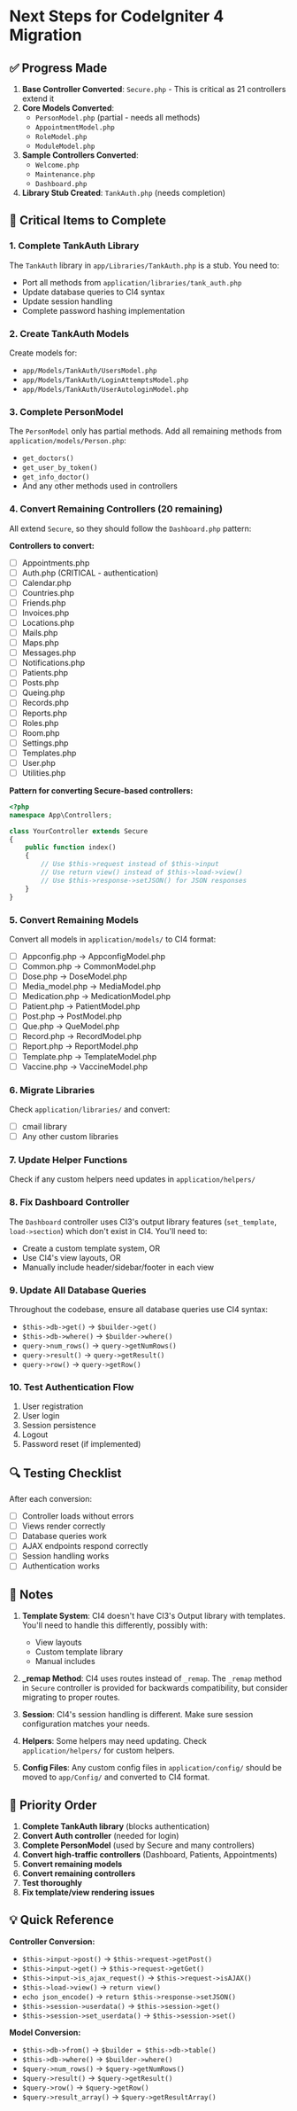 # Next Steps for CodeIgniter 4 Migration

## ✅ Progress Made

1. **Base Controller Converted**: `Secure.php` - This is critical as 21 controllers extend it
2. **Core Models Converted**:
   - `PersonModel.php` (partial - needs all methods)
   - `AppointmentModel.php`
   - `RoleModel.php`
   - `ModuleModel.php`
3. **Sample Controllers Converted**:
   - `Welcome.php`
   - `Maintenance.php`
   - `Dashboard.php`
4. **Library Stub Created**: `TankAuth.php` (needs completion)

## 🚧 Critical Items to Complete

### 1. Complete TankAuth Library
The `TankAuth` library in `app/Libraries/TankAuth.php` is a stub. You need to:
- Port all methods from `application/libraries/tank_auth.php`
- Update database queries to CI4 syntax
- Update session handling
- Complete password hashing implementation

### 2. Create TankAuth Models
Create models for:
- `app/Models/TankAuth/UsersModel.php`
- `app/Models/TankAuth/LoginAttemptsModel.php`
- `app/Models/TankAuth/UserAutologinModel.php`

### 3. Complete PersonModel
The `PersonModel` only has partial methods. Add all remaining methods from `application/models/Person.php`:
- `get_doctors()`
- `get_user_by_token()`
- `get_info_doctor()`
- And any other methods used in controllers

### 4. Convert Remaining Controllers (20 remaining)
All extend `Secure`, so they should follow the `Dashboard.php` pattern:

**Controllers to convert:**
- [ ] Appointments.php
- [ ] Auth.php (CRITICAL - authentication)
- [ ] Calendar.php
- [ ] Countries.php
- [ ] Friends.php
- [ ] Invoices.php
- [ ] Locations.php
- [ ] Mails.php
- [ ] Maps.php
- [ ] Messages.php
- [ ] Notifications.php
- [ ] Patients.php
- [ ] Posts.php
- [ ] Queing.php
- [ ] Records.php
- [ ] Reports.php
- [ ] Roles.php
- [ ] Room.php
- [ ] Settings.php
- [ ] Templates.php
- [ ] User.php
- [ ] Utilities.php

**Pattern for converting Secure-based controllers:**
```php
<?php
namespace App\Controllers;

class YourController extends Secure
{
    public function index()
    {
        // Use $this->request instead of $this->input
        // Use return view() instead of $this->load->view()
        // Use $this->response->setJSON() for JSON responses
    }
}
```

### 5. Convert Remaining Models
Convert all models in `application/models/` to CI4 format:

- [ ] Appconfig.php → AppconfigModel.php
- [ ] Common.php → CommonModel.php
- [ ] Dose.php → DoseModel.php
- [ ] Media_model.php → MediaModel.php
- [ ] Medication.php → MedicationModel.php
- [ ] Patient.php → PatientModel.php
- [ ] Post.php → PostModel.php
- [ ] Que.php → QueModel.php
- [ ] Record.php → RecordModel.php
- [ ] Report.php → ReportModel.php
- [ ] Template.php → TemplateModel.php
- [ ] Vaccine.php → VaccineModel.php

### 6. Migrate Libraries
Check `application/libraries/` and convert:
- [ ] cmail library
- [ ] Any other custom libraries

### 7. Update Helper Functions
Check if any custom helpers need updates in `application/helpers/`

### 8. Fix Dashboard Controller
The `Dashboard` controller uses CI3's output library features (`set_template`, `load->section`) which don't exist in CI4. You'll need to:
- Create a custom template system, OR
- Use CI4's view layouts, OR
- Manually include header/sidebar/footer in each view

### 9. Update All Database Queries
Throughout the codebase, ensure all database queries use CI4 syntax:
- `$this->db->get()` → `$builder->get()`
- `$this->db->where()` → `$builder->where()`
- `query->num_rows()` → `query->getNumRows()`
- `query->result()` → `query->getResult()`
- `query->row()` → `query->getRow()`

### 10. Test Authentication Flow
1. User registration
2. User login
3. Session persistence
4. Logout
5. Password reset (if implemented)

## 🔍 Testing Checklist

After each conversion:
- [ ] Controller loads without errors
- [ ] Views render correctly
- [ ] Database queries work
- [ ] AJAX endpoints respond correctly
- [ ] Session handling works
- [ ] Authentication works

## 📝 Notes

1. **Template System**: CI4 doesn't have CI3's Output library with templates. You'll need to handle this differently, possibly with:
   - View layouts
   - Custom template library
   - Manual includes

2. **_remap Method**: CI4 uses routes instead of `_remap`. The `_remap` method in `Secure` controller is provided for backwards compatibility, but consider migrating to proper routes.

3. **Session**: CI4's session handling is different. Make sure session configuration matches your needs.

4. **Helpers**: Some helpers may need updating. Check `application/helpers/` for custom helpers.

5. **Config Files**: Any custom config files in `application/config/` should be moved to `app/Config/` and converted to CI4 format.

## 🎯 Priority Order

1. **Complete TankAuth library** (blocks authentication)
2. **Convert Auth controller** (needed for login)
3. **Complete PersonModel** (used by Secure and many controllers)
4. **Convert high-traffic controllers** (Dashboard, Patients, Appointments)
5. **Convert remaining models**
6. **Convert remaining controllers**
7. **Test thoroughly**
8. **Fix template/view rendering issues**

## 💡 Quick Reference

**Controller Conversion:**
- `$this->input->post()` → `$this->request->getPost()`
- `$this->input->get()` → `$this->request->getGet()`
- `$this->input->is_ajax_request()` → `$this->request->isAJAX()`
- `$this->load->view()` → `return view()`
- `echo json_encode()` → `return $this->response->setJSON()`
- `$this->session->userdata()` → `$this->session->get()`
- `$this->session->set_userdata()` → `$this->session->set()`

**Model Conversion:**
- `$this->db->from()` → `$builder = $this->db->table()`
- `$this->db->where()` → `$builder->where()`
- `$query->num_rows()` → `$query->getNumRows()`
- `$query->result()` → `$query->getResult()`
- `$query->row()` → `$query->getRow()`
- `$query->result_array()` → `$query->getResultArray()`

